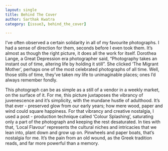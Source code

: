 ```yaml
---
layout: single
title: Behind The Cover
author: Sarthak Kwatra
category: [issue3, behind_the_cover]

---
```


I’ve often observed a certain solidarity in all of my favourite photographs. I had a sense of direction for them, seconds before I even took them. It’s almost as though the right picture, it does all the work for itself. Dorothea Lange, a Great Depression era photographer said, “Photography takes an instant out of time, altering life by holding it still”. She clicked ‘The Migrant Mother’, perhaps one of the most celebrated photographs of all time. Well, those stills of time, they’ve taken my life to unimaginable places; ones I’d always remember fondly.

This photograph can be as simple as a still of a vendor in a weekly market, on the surface of it. For me, this picture juxtaposes the vibrancy of juvenescence and it’s simplicity, with the mundane hustle of adulthood. It’s that ever - preserved glow from our early years; how mere wood, paper and wind could square happiness. For that vibrancy and creative nostalgia, I used a post - production technique called ‘Colour Splashing’, saturating only a part of the photograph and keeping the rest desaturated. In ties with that, ‘Local Flavour’ represents the cultural niches and intricacies that we lean into, plant down and grow up on. Pinwheels and paper boats, that’s nostalgia for me. It’s the pain from an old wound, as the Greek tradition reads, and far more powerful than a memory.
